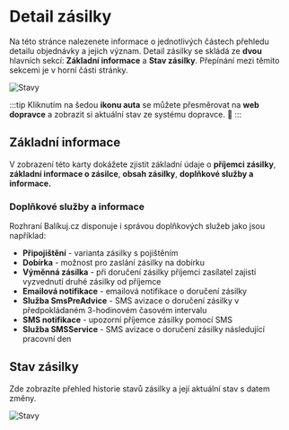 ﻿---
sidebar_position: 1
---

# Detail zásilky

Na této stránce nalezenete informace o jednotlivých částech přehledu detailu objednávky a jejich význam. Detail zásilky se skládá ze **dvou** hlavních sekcí: **Základní informace** a **Stav zásilky**.
Přepínání mezi těmito sekcemi je v horní části stránky.


![Stavy](/img/package/overview/package-detail.png)

:::tip
Kliknutím na šedou **ikonu auta** se můžete přesměrovat na **web dopravce** a zobrazit si aktuální stav ze systému dopravce. :eyes:
:::
## Základní informace

V zobrazení této karty dokážete zjistit základní údaje o **příjemci zásilky**, **základní informace o zásilce**, **obsah zásilky**, **doplňkové služby a informace.**


### Doplňkové služby a informace
Rozhraní Balíkuj.cz disponuje i správou doplňkových služeb jako jsou například: 

- **Připojištění** - varianta zásilky s pojištěním
- **Dobírka** - možnost pro zaslání zásilky na dobírku
- **Výměnná zásilka** - při doručení zásilky příjemci zasílatel zajistí vyzvednutí druhé zásilky od příjemce
- **Emailová notifikace** - emailová notifikace o doručení zásilky
- **Služba SmsPreAdvice** - SMS avizace o doručení zásilky v předpokládaném 3-hodinovém časovém intervalu
- **SMS notifikace** - upozorní příjemce zásilky pomocí SMS
- **Služba SMSService** - SMS avizace o doručení zásilky následující pracovní den



## Stav zásilky
Zde zobrazíte přehled historie stavů zásilky a její aktuální stav s datem změny.

![Stavy](/img/package/overview/state-history.png)


